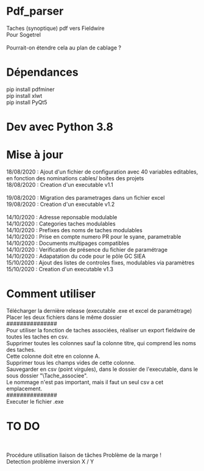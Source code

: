 # Pdf_parser <br/>
Taches (synoptique) pdf vers Fieldwire <br/>
Pour Sogetrel <br/> <br/>
Pourrait-on étendre cela au plan de cablage ? <br/>


# Dépendances <br/>
pip install pdfminer <br/>
pip install xlwt <br/>
pip install PyQt5  <br/>


# Dev avec Python 3.8 <br/>


# Mise à jour <br/>
18/08/2020 : Ajout d'un fichier de configuration avec 40 variables editables, en fonction des nominations cables/ boites des projets  <br/>
18/08/2020 : Creation d'un executable v1.1  <br/><br/>
19/08/2020 : Migration des parametrages dans un fichier excel  <br/>
19/08/2020 : Creation d'un executable v1.2  <br/><br/>
14/10/2020 : Adresse reponsable modulable <br/>
14/10/2020 : Categories taches modulables <br/>
14/10/2020 : Prefixes des noms de taches modulables <br/>
14/10/2020 : Prise en compte numero PR pour le syane, parametrable <br/>
14/10/2020 : Documents multipages compatibles <br/>
14/10/2020 : Verification de présence du fichier de paramétrage <br/>
14/10/2020 : Adapatation du code pour le pôle GC SIEA <br/>
15/10/2020 : Ajout des listes de controles fixes, modulables via paramètres <br/>
15/10/2020 : Creation d'un executable v1.3  <br/>

# Comment utiliser <br/>
Télécharger la dernière release (executable .exe et excel de paramétrage)  <br/>
Placer les deux fichiers dans le même dossier   <br/>
############### </br>
Pour utiliser la fonction de taches associées, réaliser un export fieldwire de toutes les taches en csv.  <br/>
Supprimer toutes les colonnes sauf la colonne titre, qui comprend les noms des taches.  <br/>
Cette colonne doit etre en colonne A.  <br/>
Supprimer tous les champs vides de cette colonne.  <br/>
Sauvegarder en csv (point virgules), dans le dossier de l'executable, dans le sous dossier "\Tache_associee".  <br/>
Le nommage n'est pas important, mais il faut un seul csv a cet emplacement.  <br/>
############### </br>
Executer le fichier .exe <br/>

# TO DO <br/>
 <br/>
 
 Procédure utilisation liaison de tâches
 Problème de la marge ! <br/>
 Detection problème inversion X / Y <br/>

